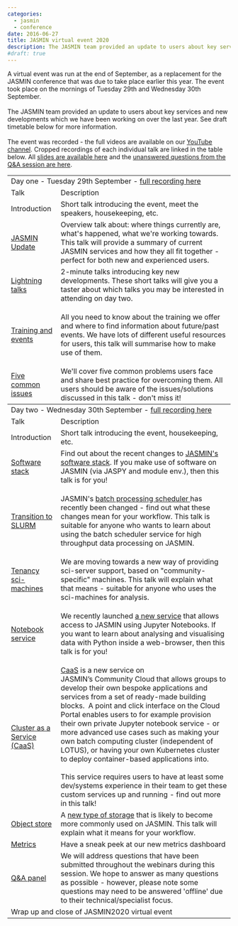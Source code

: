 ```yaml
---
categories:
  - jasmin
  - conference
date: 2016-06-27
title: JASMIN virtual event 2020
description: The JASMIN team provided an update to users about key services and new developments which we have been working on over the last year.
#draft: true
---
```

<p dir="ltr" style="margin-top: 0pt; margin-bottom: 0pt;"><span style="text-decoration: none; vertical-align: baseline;">A virtual event was run at the end of September, as a replacement for the JASMIN conference that was due to take place earlier this year. The event took place on the mornings of Tuesday 29th and Wednesday 30th September.&nbsp;<br /><br /></span>The JASMIN team provided an update to users about key services and new developments which we have been working on over the last year. See draft timetable below for more information.<br /><br /><span style="vertical-align: baseline;">The event was recorded - the full videos&nbsp;are available on our <a href="https://www.youtube.com/playlist?list=PLhF74YhqhjqkDJBnsR6TUsOyIGc9NHKnV">YouTube channel</a>.&nbsp;Cropped recordings of each individual talk are linked in the table below.&nbsp;</span><span style="vertical-align: baseline;">All </span><span style="vertical-align: baseline;"><a href="https://drive.google.com/drive/folders/1gM5_nF5KZUO2P5Odm3_0FfohqcYgtzOo?usp=sharing">slides are available here</a>&nbsp;and the <a href="https://drive.google.com/file/d/1u9VG9KQMvA2durrKZQgkpWfvusMKd1Uv/view?usp=sharing">unanswered questions from the Q&amp;A session are here</a></span><span style="vertical-align: baseline;">.&nbsp;</span></p>

<table class="table table-responsive">
<tbody>
<tr>
<td colspan="2"><span>Day one - Tuesday 29th September - <a href="https://youtu.be/rVDW4p58HLw">full recording here</a></span><span></span></td>
</tr>
<tr>
<td><span>Talk</span></td>
<td><span>Description</span></td>
</tr>
<tr>
<td>Introduction</td>
<td>Short talk introducing the event, meet the speakers, housekeeping, etc.</td>
</tr>
<tr>
<td><a href="https://youtu.be/rEw_UZIjgB0">JASMIN Update</a></td>
<td>Overview talk about: where things currently are, what's happened, what we're working towards. This talk will provide a summary&nbsp;of&nbsp;current JASMIN services and&nbsp;how they all fit together - perfect for both&nbsp;new and&nbsp;experienced users.&nbsp;&nbsp;</td>
</tr>
<tr>
<td><a href="https://youtu.be/ZLUtj6a-ESY">Lightning talks</a></td>
<td>2-minute talks introducing&nbsp;key new developments.&nbsp;These short talks will give you a taster about which talks you may be interested in attending on day two.</td>
</tr>
<tr>
<td><a href="https://youtu.be/MY70k7Daz4I">Training and events</a></td>
<td>
<p>All you need to know about&nbsp;the&nbsp;training we&nbsp;offer and where to find information about future/past events. We have lots of&nbsp;different&nbsp;useful resources for users, this talk will summarise how to make use of them.&nbsp;&nbsp;</p>
</td>
</tr>
<tr>
<td><a href="https://youtu.be/xiFS_EV-Quc">Five common issues</a></td>
<td>We'll cover five common&nbsp;problems&nbsp;users face and share best practice for overcoming them. All users should be aware of the issues/solutions discussed in this talk - don't miss it!</td>
</tr>
</tbody>
<tbody>
<tr>
<td colspan="2"><span>Day&nbsp;two - Wednesday 30th September - <a href="https://youtu.be/4f6ktD9GMHM">full recording here</a></span></td>
</tr>
<tr>
<td><span>Talk</span></td>
<td><span>Description</span></td>
</tr>
<tr>
<td>Introduction</td>
<td>Short talk introducing the event, housekeeping, etc.</td>
</tr>
<tr>
<td><a href="https://youtu.be/PyrwOckKwQg">Software stack</a></td>
<td>Find out about the recent changes to&nbsp;<a href="https://help.jasmin.ac.uk/category/270-software-on-jasmin">JASMIN's software stack</a>. If you make use of software on JASMIN (via JASPY and module env.), then this talk is for you!&nbsp;</td>
</tr>
<tr>
<td><a href="https://youtu.be/BBTwe9hlVuM">Transition to SLURM</a></td>
<td>
<p>JASMIN's&nbsp;<a href="https://help.jasmin.ac.uk/category/4889-slurm">batch processing scheduler&nbsp;</a>has recently been changed - find out what&nbsp;these changes mean for your workflow. This talk is suitable for anyone who wants to learn about using the batch scheduler service&nbsp;for high throughput data processing on JASMIN.</p>
</td>
</tr>
<tr>
<td><a href="https://youtu.be/WH3GBM__3A4">Tenancy sci-machines</a></td>
<td>We are moving towards a new way of providing sci-server support, based on "community-specific" machines. This talk will explain what that means - suitable for anyone who uses the sci-machines for analysis.&nbsp;</td>
</tr>
<tr>
<td><a href="https://youtu.be/q5womkXSXXQ">Notebook service</a></td>
<td>
<p>We recently launched&nbsp;<a class="c-link" href="https://help.jasmin.ac.uk/article/4851-jasmin-notebook-service" rel="noopener noreferrer" target="_blank">a new service</a>&nbsp;that allows access to JASMIN using Jupyter Notebooks. If you want to learn about analysing and visualising data with Python inside a web-browser, then this talk is for you!</p>
</td>
</tr>
<tr>
<td><a href="https://youtu.be/nWd5S9PXm8w">Cluster as a Service (CaaS)</a></td>
<td><a class="c-link" href="https://help.jasmin.ac.uk/article/4735-cluster-as-a-service" rel="noopener noreferrer" target="_blank">CaaS</a>&nbsp;is a&nbsp;new&nbsp;service on JASMIN&rsquo;s&nbsp;Community&nbsp;Cloud that&nbsp;allows&nbsp;groups to develop their own bespoke applications and services from a set of ready-made building blocks.&nbsp; A point and click interface on the Cloud Portal enables users to for example provision their own private Jupyter notebook service - or more advanced use cases such as making your own batch computing cluster (independent of LOTUS), or having your own Kubernetes cluster to deploy container-based applications into.&nbsp;<br /><br />This service requires users to have at least some dev/systems experience in&nbsp;their&nbsp;team to get these custom services up and running - find out more in this talk!</td>
</tr>
<tr>
<td><a href="https://youtu.be/49DTavGsFSo">Object store</a></td>
<td>A&nbsp;<a href="https://help.jasmin.ac.uk/article/4847-using-the-jasmin-object-store">new&nbsp;type of storage</a>&nbsp;that is likely to become more commonly used on JASMIN. This talk will explain what it means for your workflow.&nbsp;</td>
</tr>
<tr>
<td><a href="https://youtu.be/ogvpUZVk_kE">Metrics</a></td>
<td>Have a sneak peek at our new metrics dashboard</td>
</tr>
<tr>
<td><a href="https://youtu.be/PWRSKUBW_b4">Q&amp;A panel</a></td>
<td>We will&nbsp;address questions that have been submitted throughout the webinars during this session. We hope to&nbsp;answer as many questions as possible - however, please note some questions may need to be answered 'offline' due to their technical/specialist focus.&nbsp;</td>
</tr>
<tr>
<td colspan="2">Wrap up and close of JASMIN2020 virtual event</td>
</tr>
</tbody>
</table>